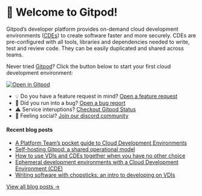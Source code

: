 # 👋 Welcome to Gitpod!

Gitpod’s developer platform provides on-demand cloud development environments ([CDEs](https://www.gitpod.io/cde)) to create software faster and more securely. CDEs are pre-configured with all tools, libraries and dependencies needed to write, test and review code. They can be easily duplicated and shared across teams.

Never tried [Gitpod](https://www.gitpod.io/)? Click the button below to start your first cloud development environment:

[![Open in Gitpod](https://gitpod.io/button/open-in-gitpod.svg)](https://gitpod.new)

* 💡 Do you have a feature request in mind? [Open a feature request](https://github.com/gitpod-io/gitpod/issues/new?assignees=&labels=&template=feature_request.md&title=)
* 🐛 Did you run into a bug? [Open a bug report](https://github.com/gitpod-io/gitpod/issues/new?assignees=&labels=bug&template=bug_report.yml)
* ⚠️ Service interuptions? [Checkout Gitpod Status](https://gitpodstatus.com/)
* 🦩 Feeling social? [Join our discord community](https://www.gitpod.io/chat)

#### Recent blog posts

<!--START_SECTION:feed-->
* [A Platform Team’s pocket guide to Cloud Development Environments](https://www.gitpod.io/blog/whats-a-cloud-development-environment)
* [Self-hosting Gitpod: a shared operational model](https://www.gitpod.io/blog/self-hosted-shared-operational-model)
* [How to use VDIs and CDEs together when you have no other choice](https://www.gitpod.io/blog/how-to-use-vdis-and-cdes-together)
* [Ephemeral development environments with a Cloud Development Environment (CDE)](https://www.gitpod.io/blog/ephemeral-environments-gitpod)
* [Writing software with chopsticks: an intro to developing on VDIs](https://www.gitpod.io/blog/writing-software-with-chopsticks-an-intro-to-vdi)
<!--END_SECTION:feed-->

[View all blog posts &rarr;](https://www.gitpod.io/blog)
